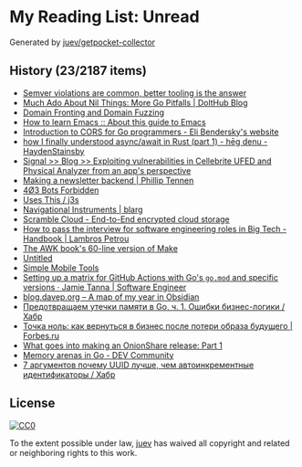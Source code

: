 # My Reading List: Unread

Generated by [juev/getpocket-collector](https://github.com/juev/getpocket-collector)

## History (23/2187 items)

- [Semver violations are common, better tooling is the answer](https://predr.ag/blog/semver-violations-are-common-better-tooling-is-the-answer/)
- [Much Ado About Nil Things: More Go Pitfalls | DoltHub Blog](https://www.dolthub.com/blog/2023-09-08-much-ado-about-nil-things/)
- [Domain Fronting and Domain Fuzzing](https://cendyne.dev/posts/2023-09-08-domain-fronting-through-azure-and-cloudflare.html)
- [How to learn Emacs :: About this guide to Emacs](https://david.rothlis.net/emacs/howtolearn.html)
- [Introduction to CORS for Go programmers - Eli Bendersky's website](https://eli.thegreenplace.net/2023/introduction-to-cors-for-go-programmers)
- [how I finally understood async/await in Rust (part 1) - hēg denu - HaydenStainsby](https://hegdenu.net/posts/understanding-async-await-1/)
- [Signal >> Blog >> Exploiting vulnerabilities in Cellebrite UFED and Physical Analyzer from an app's perspective](https://signal.org/blog/cellebrite-vulnerabilities/)
- [Making a newsletter backend | Phillip Tennen](https://axleos.com/making-a-newsletter-backend/)
- [4Ø3 Bots Forbidden](https://www.jwz.org/blog/2023/09/today-in-email-hegemony)
- [Uses This / j3s](https://usesthis.com/interviews/j3s)
- [Navigational Instruments | blarg](https://exple.tive.org/blarg/2020/10/25/navigational-instruments/)
- [Scramble Cloud - End-to-End encrypted cloud storage](https://info.scramble.cloud)
- [How to pass the interview for software engineering roles in Big Tech - Handbook | Lambros Petrou](https://www.lambrospetrou.com/articles/big-tech-software-interviews/)
- [The AWK book's 60-line version of Make](https://benhoyt.com/writings/awk-make/)
- [Untitled](https://techhelpkb.com/weekly-tech-wrap-up-9-9-2023)
- [Simple Mobile Tools](https://www.simplemobiletools.com/)
- [Setting up a matrix for GitHub Actions with Go's `go.mod` and specific versions · Jamie Tanna | Software Engineer](https://www.jvt.me/posts/2023/09/11/github-actions-go-matrix/)
- [blog.davep.org – A map of my year in Obsidian](https://blog.davep.org/2023/09/11/a-map-of-my-year-in-obsidian.html)
- [Предотвращаем утечки памяти в Go, ч. 1. Ошибки бизнес-логики / Хабр](https://habr.com/ru/companies/ncloudtech/articles/675390/)
- [Точка ноль: как вернуться в бизнес после потери образа будущего | Forbes.ru](https://www.forbes.ru/mneniya/495941-tocka-nol-kak-vernut-sa-v-biznes-posle-poteri-obraza-budusego)
- [What goes into making an OnionShare release: Part 1](https://micahflee.com/2023/09/what-goes-into-making-an-onionshare-release)
- [Memory arenas in Go - DEV Community](https://dev.to/vearutop/memory-arenas-in-go-j1f)
- [7 аргументов почему UUID лучше, чем автоинкрементные идентификаторы / Хабр](https://habr.com/ru/articles/760272/)

## License

[![CC0](https://mirrors.creativecommons.org/presskit/buttons/88x31/svg/cc-zero.svg)](https://creativecommons.org/publicdomain/zero/1.0/)

To the extent possible under law, [juev](https://github.com/juev) has waived all copyright and related or neighboring rights to this work.
